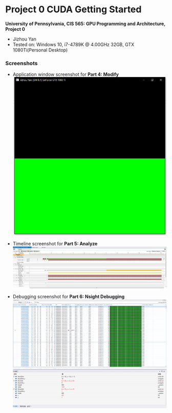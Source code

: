 Project 0 CUDA Getting Started
====================

**University of Pennsylvania, CIS 565: GPU Programming and Architecture, Project 0**

* Jizhou Yan	
* Tested on: Windows 10, i7-4789K @ 4.00GHz 32GB, GTX 1080Ti(Personal Desktop)

### Screenshots 

* Application window screenshot for **Part 4: Modify**
![app screenshot](images/1.png)

* Timeline screenshot for **Part 5: Analyze**
![timeline screenshot](images/2.png)

* Debugging screenshot for **Part 6: Nsight Debugging**
![debugging screenshot](images/3.png)
![debugging screenshot](images/4.png)
